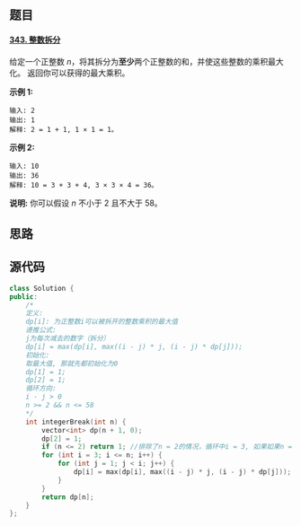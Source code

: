 ## 题目

#### [343. 整数拆分](https://leetcode-cn.com/problems/integer-break/)



给定一个正整数 *n*，将其拆分为**至少**两个正整数的和，并使这些整数的乘积最大化。 返回你可以获得的最大乘积。

**示例 1:**

```
输入: 2
输出: 1
解释: 2 = 1 + 1, 1 × 1 = 1。
```

**示例 2:**

```
输入: 10
输出: 36
解释: 10 = 3 + 3 + 4, 3 × 3 × 4 = 36。
```

**说明:** 你可以假设 *n* 不小于 2 且不大于 58。

## 思路

## 源代码

```c++
class Solution {
public:
    /*
    定义:
    dp[i]: 为正整数i可以被拆开的整数乘积的最大值
    递推公式:
    j为每次减去的数字（拆分）
    dp[i] = max(dp[i], max((i - j) * j, (i - j) * dp[j]));
    初始化:
    取最大值, 那就先都初始化为0
    dp[1] = 1;
    dp[2] = 1;
    循环方向:
    i - j > 0
    n >= 2 && n <= 58
    */
    int integerBreak(int n) {
        vector<int> dp(n + 1, 0);
        dp[2] = 1;
        if (n <= 2) return 1; //排除了n = 2的情况，循环中i = 3, 如果如果n = 2有可能越界
        for (int i = 3; i <= n; i++) {
            for (int j = 1; j < i; j++) {
                dp[i] = max(dp[i], max((i - j) * j, (i - j) * dp[j]));
            }
        }    
        return dp[n];
    }
};
```

